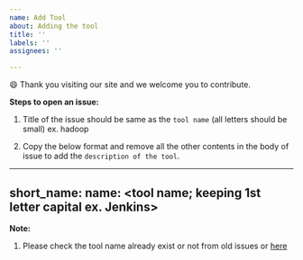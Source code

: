 ```yaml
---
name: Add Tool
about: Adding the tool
title: ''
labels: ''
assignees: ''

---
```


😄 Thank you visiting our site and we welcome you to contribute.

**Steps to open an issue:**

1. Title of the issue should be same as the `tool name`  (all letters should be small) ex. hadoop

2. Copy the below format and remove all the other contents in the body of issue to add the `description of the tool`.

---
short_name: <tool name in small letter ex. jenkins>
name: <tool name; keeping 1st letter capital ex. Jenkins>
---
<description of tool>


**Note:**

1. Please check the tool name already exist or not from old issues or [here](https://souravatta.github.io/notes/tools.html)
